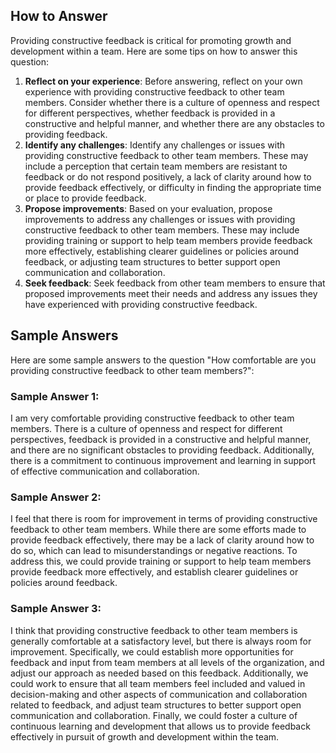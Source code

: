

How to Answer
-------------

Providing constructive feedback is critical for promoting growth and development within a team. Here are some tips on how to answer this question:

1. **Reflect on your experience**: Before answering, reflect on your own experience with providing constructive feedback to other team members. Consider whether there is a culture of openness and respect for different perspectives, whether feedback is provided in a constructive and helpful manner, and whether there are any obstacles to providing feedback.
2. **Identify any challenges**: Identify any challenges or issues with providing constructive feedback to other team members. These may include a perception that certain team members are resistant to feedback or do not respond positively, a lack of clarity around how to provide feedback effectively, or difficulty in finding the appropriate time or place to provide feedback.
3. **Propose improvements**: Based on your evaluation, propose improvements to address any challenges or issues with providing constructive feedback to other team members. These may include providing training or support to help team members provide feedback more effectively, establishing clearer guidelines or policies around feedback, or adjusting team structures to better support open communication and collaboration.
4. **Seek feedback**: Seek feedback from other team members to ensure that proposed improvements meet their needs and address any issues they have experienced with providing constructive feedback.

Sample Answers
--------------

Here are some sample answers to the question "How comfortable are you providing constructive feedback to other team members?":

### Sample Answer 1:

I am very comfortable providing constructive feedback to other team members. There is a culture of openness and respect for different perspectives, feedback is provided in a constructive and helpful manner, and there are no significant obstacles to providing feedback. Additionally, there is a commitment to continuous improvement and learning in support of effective communication and collaboration.

### Sample Answer 2:

I feel that there is room for improvement in terms of providing constructive feedback to other team members. While there are some efforts made to provide feedback effectively, there may be a lack of clarity around how to do so, which can lead to misunderstandings or negative reactions. To address this, we could provide training or support to help team members provide feedback more effectively, and establish clearer guidelines or policies around feedback.

### Sample Answer 3:

I think that providing constructive feedback to other team members is generally comfortable at a satisfactory level, but there is always room for improvement. Specifically, we could establish more opportunities for feedback and input from team members at all levels of the organization, and adjust our approach as needed based on this feedback. Additionally, we could work to ensure that all team members feel included and valued in decision-making and other aspects of communication and collaboration related to feedback, and adjust team structures to better support open communication and collaboration. Finally, we could foster a culture of continuous learning and development that allows us to provide feedback effectively in pursuit of growth and development within the team.
